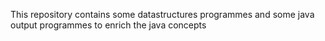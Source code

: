 This repository contains some datastructures programmes and some java output programmes to enrich the java concepts
